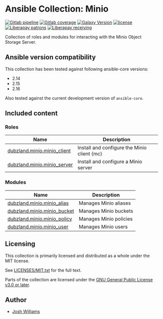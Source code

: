 # Ansible Collection: Minio

[![Gitlab pipeline][pipeline-badge]][pipeline-url]
[![Gitlab coverage][coverage-badge]][coverage-url]
[![Galaxy Version][galaxy-badge]][galaxy-url]
[![license][license-badge]][license-url]
[![Liberapay patrons][liberapay-patrons-badge]][liberapay-url]
[![Liberapay receiving][liberapay-receives-badge]][liberapay-url]

Collection of roles and modules for interacting with the Minio Object Storage
Server.

## Ansible version compatibility

This collection has been tested against following ansible-core versions:

- 2.14
- 2.15
- 2.16

Also tested against the current development version of `ansible-core`.

## Included content

### Roles

| Name                                        | Description                                 |
| ------------------------------------------- | ------------------------------------------- |
| [dubzland.minio.minio_client][minio_client] | Install and configure the Minio client (mc) |
| [dubzland.minio.minio_server][minio_server] | Install and configure a Minio server        |

### Modules

| Name                                        | Description            |
| ------------------------------------------- | ---------------------- |
| [dubzland.minio.minio_alias][minio_alias]   | Manages Minio aliases  |
| [dubzland.minio.minio_bucket][minio_bucket] | Manages Minio buckets  |
| [dubzland.minio.minio_policy][minio_policy] | Manages Minio policies |
| [dubzland.minio.minio_user][minio_user]     | Manages Minio users    |

## Licensing

This collection is primarily licensed and distributed as a whole under the MIT license.

See [LICENSES/MIT.txt](LICENSES/MIT.txt) for the full text.

Parts of the collection are licensed under the
[GNU General Public License v3.0 or later](LICENSES/GPL-3.0-or-later.txt).

## Author

- [Josh Williams](https://codingprime.com)

[pipeline-badge]: https://img.shields.io/gitlab/pipeline-status/dubzland%2Fansible-collections%2Fminio?gitlab_url=https%3A%2F%2Fgit.dubzland.com&branch=main&style=flat-square&logo=gitlab
[pipeline-url]: https://git.dubzland.com/dubzland/ansible-collections/minio/pipelines?scope=all&page=1&ref=main
[coverage-badge]: https://img.shields.io/gitlab/pipeline-coverage/dubzland%2Fansible-collections%2Fminio?gitlab_url=https%3A%2F%2Fgit.dubzland.com&branch=main&style=flat-square&logo=gitlab
[coverage-url]: https://git.dubzland.com/dubzland/ansible-collections/minio/pipelines?scope=all&page=1&ref=main

[galaxy-badge]: https://img.shields.io/badge/dynamic/json?style=flat-square&label=galaxy&logo=ansible&prefix=v&url=https://galaxy.ansible.com/api/v3/collections/dubzland/minio/&query=highest_version.version
[galaxy-url]: https://galaxy.ansible.com/ui/repo/published/dubzland/minio/
[license-badge]: https://img.shields.io/gitlab/license/dubzland%2Fcontainer-images%2Fci-python?gitlab_url=https%3A%2F%2Fgit.dubzland.com&style=flat-square
[license-url]: https://git.dubzland.com/dubzland/container-images/ci-python/-/blob/main/LICENSE
[liberapay-patrons-badge]: https://img.shields.io/liberapay/patrons/jdubz?style=flat-square&logo=liberapay
[liberapay-receives-badge]: https://img.shields.io/liberapay/receives/jdubz?style=flat-square&logo=liberapay
[liberapay-url]: https://liberapay.com/jdubz/donate

[minio_client]: https://docs.dubzland.io/ansible-collections/collections/dubzland/minio/minio_client_role.html
[minio_server]: https://docs.dubzland.io/ansible-collections/collections/dubzland/minio/minio_server_role.html
[minio_alias]: https://docs.dubzland.io/ansible-collections/collections/dubzland/minio/minio_alias_module.html
[minio_bucket]: https://docs.dubzland.io/ansible-collections/collections/dubzland/minio/minio_bucket_module.html
[minio_policy]: https://docs.dubzland.io/ansible-collections/collections/dubzland/minio/minio_policy_module.html
[minio_user]: https://docs.dubzland.io/ansible-collections/collections/dubzland/minio/minio_user_module.html
